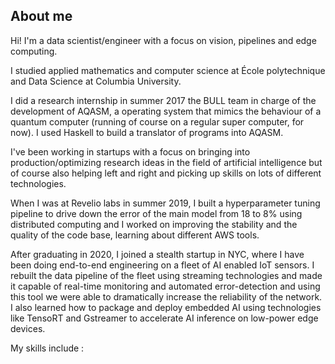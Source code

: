 ## About me

Hi! I'm a data scientist/engineer with a focus on vision, pipelines and edge computing.

I studied applied mathematics and computer science at École polytechnique and Data Science at Columbia University.

I did a research internship in summer 2017 the BULL team in charge of the development of AQASM, a operating system that mimics the behaviour of a quantum computer (running of course on a regular super computer, for now). I used Haskell to build a translator of programs into AQASM.

I've been working in startups with a focus on bringing into production/optimizing research ideas in the field of artificial intelligence but of course also helping left and right and picking up skills on lots of different technologies.

When I was at Revelio labs in summer 2019, I built a hyperparameter tuning pipeline to drive down the error of the main model from 18 to 8% using distributed computing and I worked on improving the stability and the quality of the code base, learning about different AWS tools.

After graduating in 2020, I joined a stealth startup in NYC, where I have been doing end-to-end engineering on a fleet of AI enabled IoT sensors. I rebuilt the data pipeline of the fleet using streaming technologies and made it capable of real-time monitoring and automated error-detection and using this tool we were able to dramatically increase the reliability of the network. I also learned how to package and deploy embedded AI using technologies like TensoRT and Gstreamer to accelerate AI inference on low-power edge devices.

My skills include : 
